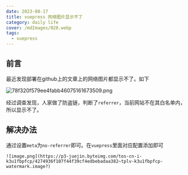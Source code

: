 ```yaml
---
date: 2023-08-17
title: vuepress 网络图片显示不了
category: daily life
cover: /mdImages/028.webp
tags:
  - vuepress
---
```


## 前言

最近发现部署在github上的文章上的网络图片都显示不了。如下

![78f320f579ee4fabb46075161673509.png](https://p3-juejin.byteimg.com/tos-cn-i-k3u1fbpfcp/00de5a50df884cdd9cae3c93e91883ef~tplv-k3u1fbpfcp-watermark.image?)

经过调查发现，人家做了防盗链，判断了`referrer`，当前网站不在其白名单内，所以显示不了。

## 解决办法

通过设置`meta`为`no-referrer`即可。在`vuepress`里面对应配置添加即可

~~~
![image.png](https://p3-juejin.byteimg.com/tos-cn-i-k3u1fbpfcp/4274936f107f44f39cf4edbebadaa382~tplv-k3u1fbpfcp-watermark.image?)
~~~

